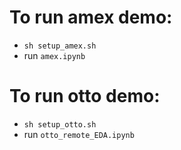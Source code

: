 # To run amex demo:
- `sh setup_amex.sh`
- run `amex.ipynb`

# To run otto demo:
- `sh setup_otto.sh`
- run `otto_remote_EDA.ipynb`
